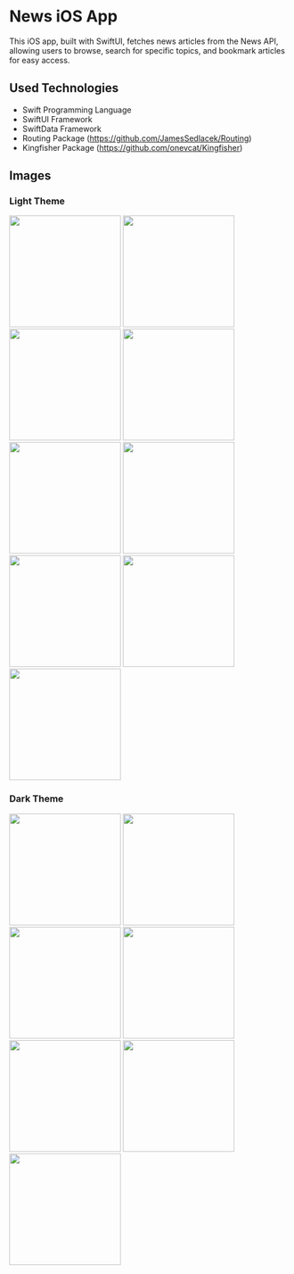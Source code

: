 # News iOS App

This iOS app, built with SwiftUI, fetches news articles from the News API, allowing users to browse, search for specific topics, and bookmark articles for easy access.

## Used Technologies

- Swift Programming Language
- SwiftUI Framework
- SwiftData Framework
- Routing Package (https://github.com/JamesSedlacek/Routing)
- Kingfisher Package (https://github.com/onevcat/Kingfisher)

## Images

### Light Theme

<img src="https://github.com/user-attachments/assets/bf6398e5-9e0f-46e9-94a8-8ea9afb8c432" width="200">

<img src="https://github.com/user-attachments/assets/18810466-93f3-454a-9bd5-33a16ca1c627" width="200">

<img src="https://github.com/user-attachments/assets/c6900ed5-b05f-4c0b-9945-7af2994e1865" width="200">

<img src="https://github.com/user-attachments/assets/f8d0e7aa-341c-4cd5-8dd2-934debc5c04f" width="200">

<img src="https://github.com/user-attachments/assets/460ed0fe-8c5d-4530-b624-6db26ebc95fe" width="200">

<img src="https://github.com/user-attachments/assets/e0480515-20a7-40a8-9cea-9f6c45c13cc4" width="200">

<img src="https://github.com/user-attachments/assets/464925c7-a7ec-4725-bca4-683a4ca95be8" width="200">

<img src="https://github.com/user-attachments/assets/e7e385e5-2977-4564-afd3-fe11a702f841" width="200">

<img src="https://github.com/user-attachments/assets/eac8c523-5fbf-46ab-ba5c-1b2e5c74717b" width="200">

### Dark Theme

<img src="https://github.com/user-attachments/assets/72aa4dcc-2e70-4a48-b440-2b4f208e0135" width="200">

<img src="https://github.com/user-attachments/assets/f9dd9e9a-f2b4-46ba-b229-ac93f0d193bc" width="200">

<img src="https://github.com/user-attachments/assets/b3ff4fa1-fa81-4805-983e-110439d4bbe0" width="200">

<img src="https://github.com/user-attachments/assets/e2392c51-59e2-419a-b0c8-bb3010d25791" width="200">

<img src="https://github.com/user-attachments/assets/b9123ef7-4936-4bbe-8301-7aec34e31a9c" width="200">

<img src="https://github.com/user-attachments/assets/72465422-6b55-4c8a-84f2-658c12b9711e" width="200">

<img src="https://github.com/user-attachments/assets/b6b0fb73-5a11-40ee-b8f4-561388a0c9d7" width="200">
